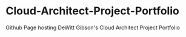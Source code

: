 # Cloud-Architect-Project-Portfolio
Github Page hosting DeWitt Gibson's Cloud Architect Project Portfolio
